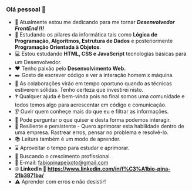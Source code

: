 ### Olá pessoal 👋

- :construction: Atualmente estou me dedicando para me tornar ***Desenvolvedor FrontEnd !!!***
- :beginner: Estudando os pilares da informática tais como **Lógica de Programação, Algoritmos, Estrutura de Dados** e posteriormente **Programação Orientada à Objetos**.
- :computer: Estou estudando **HTML, CSS e JavaScript** tecnologias básicas para um Desenvolvedor.
- :hearts: Tenho paixão pelo **Desenvolvimento Web.**
- :black_nib: Gosto de escrever código e ver a interação homem x máquina.
- 👯 As colaborações virão em tempo oportuno quando as técnicas estiverem sólidas. Tenho certeza que investirei nisto.
- :question: Qualquer ajuda é bem-vinda pois no final somos uma comunidade e todos temos algo para acrescentar em código e comunicação.
- :ear: Ouvir quem conheçe mais do que eu e filtrar as informações.
- :thought_balloon: Pode perguntar o que quiser e desta forma podemos interagir.
- :cactus: Resiliente e persistente - Quero aprimorar esta habilidade dentro de uma empresa. Rastrear erros, pensar no problema e resolvê-lo.
- :books: Leitura também é um modo de aprender.
- :hourglass: Aproveitar o tempo para estudar e aprimorar.
- :rocket: Buscando o crescimento profissional.
- :email: E-mail: fabiopinapeixoto@gmail.com
- :globe_with_meridians: **LinkedIn :link: https://www.linkedin.com/in/f%C3%A1bio-pina-21b3871ba/**
- :warning: Aprender com erros e não desistir!
